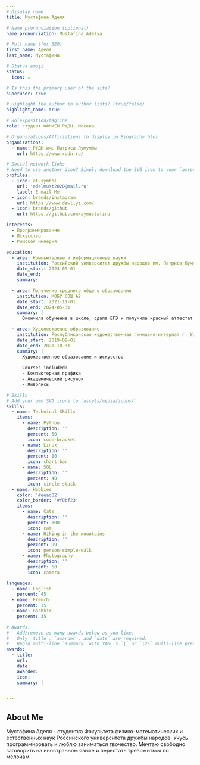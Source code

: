 ```yaml
---
# Display name
title: Мустафина Аделя

# Name pronunciation (optional)
name_pronunciation: Mustafina Adelya

# Full name (for SEO)
first_name: Аделя
last_name: Мустафина 

# Status emoji
status:
  icon: ☕️

# Is this the primary user of the site?
superuser: true

# Highlight the author in author lists? (true/false)
highlight_name: true

# Role/position/tagline
role: студент ФФМиЕН РУДН, Москва

# Organizations/Affiliations to display in Biography blox
organizations:
  - name: РУДН им. Патриса Лумумбы
    url: https://www.rudn.ru/

# Social network links
# Need to use another icon? Simply download the SVG icon to your `assets/media/icons/` folder.
profiles:
  - icon: at-symbol
    url: 'adelmust2020@mail.ru'
    label: E-mail Me
  - icon: brands/instagram
    url: https://www.dewllyi.com/
  - icon: brands/github
    url: https://github.com/aymustafina

interests:
  - Программирование
  - Искусство
  - Римская империя 

education:
  - area: Компьютерные и информационные науки
    institution: Российский университет дружбы народов им. Патриса Лумумбы
    date_start: 2024-09-01
    date_end: 
    summary: 

  - area: Получение среднего общего образования
    institution: МОБУ СОШ №2
    date_start: 2021-11-01
    date_end: 2024-05-31
    summary: |
      Окончила обучение в школе, сдала ЕГЭ и получила красный аттестат.

  - area: Художественне образование
    institution: Республиканская художественная гимназия-интернат г. Уфа
    date_start: 2019-09-01
    date_end: 2021-10-31
    summary: |
      Художественное образование и искусство
      
      Courses included:
      - Компьютерная графика
      - Академический рисунок
      - Живопись

# Skills
# Add your own SVG icons to `assets/media/icons/`
skills:
  - name: Technical Skills
    items:
      - name: Python
        description: ''
        percent: 50
        icon: code-bracket
      - name: Linux
        description: ''
        percent: 10
        icon: chart-bar
      - name: SQL
        description: ''
        percent: 40
        icon: circle-stack
  - name: Hobbies
    color: '#eeac02'
    color_border: '#f0bf23'
    items:
      - name: Cats 
        description: ''
        percent: 100
        icon: cat
      - name: Hiking in the mountains 
        description: ''
        percent: 99
        icon: person-simple-walk
      - name: Photography
        description: ''
        percent: 60
        icon: camera

languages:
  - name: English
    percent: 45
  - name: French
    percent: 15
  - name: Bashkir
    percent: 35

# Awards.
#   Add/remove as many awards below as you like.
#   Only `title`, `awarder`, and `date` are required.
#   Begin multi-line `summary` with YAML's `|` or `|2-` multi-line prefix and indent 2 spaces below.
awards:
  - title:
    url: 
    date:
    awarder: 
    icon: 
    summary: |


---
```


## About Me

Мустафина Аделя - студентка Факультета физико-математических и естественных наук Российского университета дружбы народов. Учусь программировать и люблю заниматься твочество. Мечтаю свободно заговорить на иностранном языке и перестать тревожиться по мелочам.
